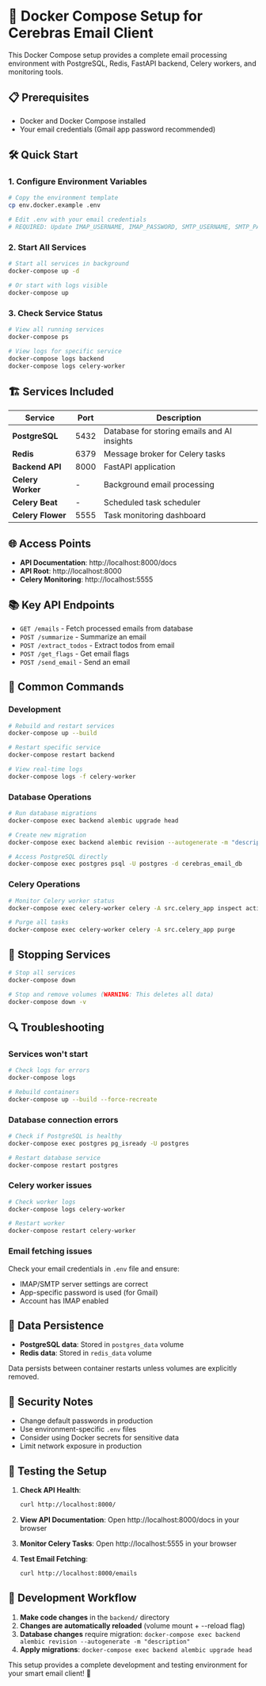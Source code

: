 # 🚀 Docker Compose Setup for Cerebras Email Client

This Docker Compose setup provides a complete email processing environment with PostgreSQL, Redis, FastAPI backend, Celery workers, and monitoring tools.

## 📋 Prerequisites

- Docker and Docker Compose installed
- Your email credentials (Gmail app password recommended)

## 🛠️ Quick Start

### 1. **Configure Environment Variables**
```bash
# Copy the environment template
cp env.docker.example .env

# Edit .env with your email credentials
# REQUIRED: Update IMAP_USERNAME, IMAP_PASSWORD, SMTP_USERNAME, SMTP_PASSWORD
```

### 2. **Start All Services**
```bash
# Start all services in background
docker-compose up -d

# Or start with logs visible
docker-compose up
```

### 3. **Check Service Status**
```bash
# View all running services
docker-compose ps

# View logs for specific service
docker-compose logs backend
docker-compose logs celery-worker
```

## 🏗️ Services Included

| Service | Port | Description |
|---------|------|-------------|
| **PostgreSQL** | 5432 | Database for storing emails and AI insights |
| **Redis** | 6379 | Message broker for Celery tasks |
| **Backend API** | 8000 | FastAPI application |
| **Celery Worker** | - | Background email processing |
| **Celery Beat** | - | Scheduled task scheduler |
| **Celery Flower** | 5555 | Task monitoring dashboard |

## 🌐 Access Points

- **API Documentation**: http://localhost:8000/docs
- **API Root**: http://localhost:8000
- **Celery Monitoring**: http://localhost:5555

## 📚 Key API Endpoints

- `GET /emails` - Fetch processed emails from database
- `POST /summarize` - Summarize an email
- `POST /extract_todos` - Extract todos from email
- `POST /get_flags` - Get email flags
- `POST /send_email` - Send an email

## 🔧 Common Commands

### **Development**
```bash
# Rebuild and restart services
docker-compose up --build

# Restart specific service
docker-compose restart backend

# View real-time logs
docker-compose logs -f celery-worker
```

### **Database Operations**
```bash
# Run database migrations
docker-compose exec backend alembic upgrade head

# Create new migration
docker-compose exec backend alembic revision --autogenerate -m "description"

# Access PostgreSQL directly
docker-compose exec postgres psql -U postgres -d cerebras_email_db
```

### **Celery Operations**
```bash
# Monitor Celery worker status
docker-compose exec celery-worker celery -A src.celery_app inspect active

# Purge all tasks
docker-compose exec celery-worker celery -A src.celery_app purge
```

## 🛑 Stopping Services

```bash
# Stop all services
docker-compose down

# Stop and remove volumes (WARNING: This deletes all data)
docker-compose down -v
```

## 🔍 Troubleshooting

### **Services won't start**
```bash
# Check logs for errors
docker-compose logs

# Rebuild containers
docker-compose up --build --force-recreate
```

### **Database connection errors**
```bash
# Check if PostgreSQL is healthy
docker-compose exec postgres pg_isready -U postgres

# Restart database service
docker-compose restart postgres
```

### **Celery worker issues**
```bash
# Check worker logs
docker-compose logs celery-worker

# Restart worker
docker-compose restart celery-worker
```

### **Email fetching issues**
Check your email credentials in `.env` file and ensure:
- IMAP/SMTP server settings are correct
- App-specific password is used (for Gmail)
- Account has IMAP enabled

## 📂 Data Persistence

- **PostgreSQL data**: Stored in `postgres_data` volume
- **Redis data**: Stored in `redis_data` volume

Data persists between container restarts unless volumes are explicitly removed.

## 🔐 Security Notes

- Change default passwords in production
- Use environment-specific `.env` files
- Consider using Docker secrets for sensitive data
- Limit network exposure in production

## 🧪 Testing the Setup

1. **Check API Health**:
   ```bash
   curl http://localhost:8000/
   ```

2. **View API Documentation**:
   Open http://localhost:8000/docs in your browser

3. **Monitor Celery Tasks**:
   Open http://localhost:5555 in your browser

4. **Test Email Fetching**:
   ```bash
   curl http://localhost:8000/emails
   ```

## 🔄 Development Workflow

1. **Make code changes** in the `backend/` directory
2. **Changes are automatically reloaded** (volume mount + --reload flag)
3. **Database changes** require migration: `docker-compose exec backend alembic revision --autogenerate -m "description"`
4. **Apply migrations**: `docker-compose exec backend alembic upgrade head`

This setup provides a complete development and testing environment for your smart email client! 🎉
